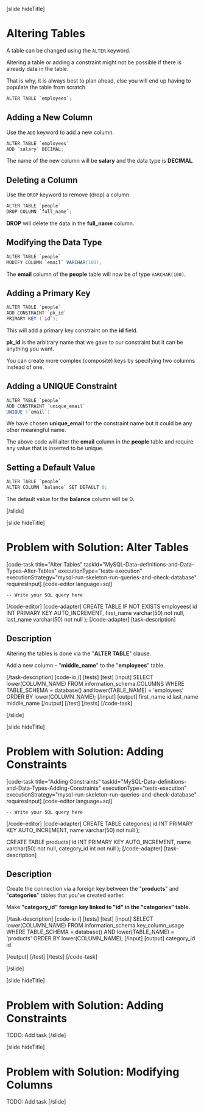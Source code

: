 [slide hideTitle]

# Altering Tables

A table can be changed using the `ALTER` keyword.

Altering a table or adding a constraint might not be possible if there is already data in the table.

That is why, it is always best to plan ahead, else you will end up having to populate the table from scratch.


```Java
ALTER TABLE `employees`;
```

## Adding a New Column

Use the `ADD` keyword to add a new column.

```Java
ALTER TABLE `employees`
ADD `salary` DECIMAL;
```

The name of the new column will be **salary** and the data type is **DECIMAL**.

## Deleting a Column

Use the `DROP` keyword to remove (drop) a column.


```Java
ALTER TABLE `people`
DROP COLUMN `full_name`; 
```

**DROP** will delete the data in the **full_name** column.

## Modifying the Data Type

```Java
ALTER TABLE `people`
MODIFY COLUMN `email` VARCHAR(100); 
```

The **email** column of the **people** table will now be of type `VARCHAR(100)`.


## Adding a Primary Key

```Java
ALTER TABLE `people`
ADD CONSTRAINT `pk_id` 
PRIMARY KEY (`id`); 
```

This will add a primary key constraint on the **id** field.

**pk_id** is the arbitrary name that we gave to our constraint but it can be anything you want.

You can create more complex (composite) keys by specifying two columns instead of one.

## Adding a UNIQUE Constraint

```Java
ALTER TABLE `people`
ADD CONSTRAINT `unique_email` 
UNIQUE (`email`)
```

We have chosen **unique_email** for the constraint name but it could be any other meaningful name.

The above code will alter the **email** column in the **people** table and require any value that is inserted to be unique.

## Setting a Default Value

```Java
ALTER TABLE `people`
ALTER COLUMN `balance` SET DEFAULT 0; 
```

The default value for the **balance** column will be 0.


[/slide]



[slide hideTitle]
# Problem with Solution: Alter Tables
[code-task title="Alter Tables" taskId="MySQL-Data-definitions-and-Data-Types-Alter-Tables" executionType="tests-execution" executionStrategy="mysql-run-skeleton-run-queries-and-check-database" requiresInput]
[code-editor language=sql]
```
-- Write your SQL query here
```
[/code-editor]
[code-adapter]
CREATE TABLE IF NOT EXISTS employees(
	id INT PRIMARY KEY AUTO_INCREMENT,
	first_name varchar(50) not null,
	last_name varchar(50) not null
);
[/code-adapter]
[task-description]
## Description
Altering the tables is done via the "**ALTER TABLE**" clause. 

Add a new column – "**middle_name**" to the "**employees**" table. 

[/task-description]
[code-io /]
[tests]
[test]
[input]
SELECT lower(COLUMN_NAME) 
FROM information_schema.COLUMNS 
WHERE TABLE_SCHEMA = database()
    and lower(TABLE_NAME) = 'employees'
ORDER BY lower(COLUMN_NAME);
[/input]
[output]
first_name
id
last_name
middle_name
[/output]
[/test]
[/tests]
[/code-task]


[/slide]

[slide hideTitle]

# Problem with Solution: Adding Constraints

[code-task title="Adding Constraints" taskId="MySQL-Data-definitions-and-Data-Types-Adding-Constraints" executionType="tests-execution" executionStrategy="mysql-run-skeleton-run-queries-and-check-database" requiresInput]
[code-editor language=sql]
```
-- Write your SQL query here
```
[/code-editor]
[code-adapter]
CREATE TABLE categories(
	id INT PRIMARY KEY AUTO_INCREMENT,
	name varchar(50) not null
);

CREATE TABLE products(
	id INT PRIMARY KEY AUTO_INCREMENT,
	name varchar(50) not null,
	category_id int not null
);
[/code-adapter]
[task-description]
## Description
Create the connection via a foreign key between the "**products**" and "**categories**" tables that you've created earlier. 

Make **"category_id" foreign key linked to "id" in the "categories" table.**

[/task-description]
[code-io /]
[tests]
[test]
[input]
SELECT lower(COLUMN_NAME) 
FROM information_schema.key_column_usage 
WHERE TABLE_SCHEMA = database() 
AND lower(TABLE_NAME) = 'products'
ORDER BY lower(COLUMN_NAME);
[/input]
[output]
category_id
id

[/output]
[/test]
[/tests]
[/code-task]


[/slide]

[slide hideTitle]

# Problem with Solution: Adding Constraints

TODO: Add task
[/slide]

[slide hideTitle]

# Problem with Solution: Modifying Columns

TODO: Add task
[/slide]
